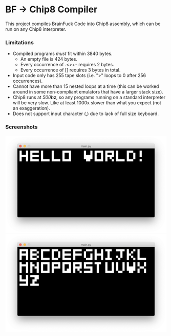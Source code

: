 # BF -> Chip8 Compiler
This project compiles BrainFuck Code into Chip8 assembly, which can be run on any Chip8 interpreter. 

### Limitations
 - Compiled programs *must* fit within 3840 bytes.
    - An empty file is 424 bytes.
    - Every occurrence of .<>+- requires 2 bytes.
    - Every occurrence of [] requires 3 bytes in total.
 - Input code only has 255 tape slots (i.e. ">" loops to 0 after 256 occurrences).
 - Cannot have more than 15 nested loops at a time (this can be worked around in some non-compliant emulators that have a larger stack size).
 - Chip8 runs at *500**hz***, so any programs running on a standard interpreter will be very slow. Like at least 1000x slower than what you expect (not an exaggeration).
 - Does not support input character (,) due to lack of full size keyboard.

### Screenshots
![Hello World Sample](/samples/hello_world.png)
![Alphabet Sample](/samples/alphabet.png)

